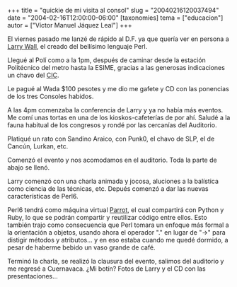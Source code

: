 +++
title = "quickie de mi visita al consol"
slug = "20040216120037494"
date = "2004-02-16T12:00:00-06:00"
[taxonomies]
tema = ["educacion"]
autor = ["Víctor Manuel Jáquez Leal"]
+++

El viernes pasado me lanzé de rápido al D.F. ya que quería ver en
persona a [Larry Wall](http://www.wall.org/~larry/), el creado del
bellísimo lenguaje Perl.

Llegué al Polí como a la 1pm, después de caminar desde la estación
Politécnico del metro hasta la ESIME, gracias a las generosas
indicaciones un chavo del [CIC](http://www.cic.ipn.mx/).

Le pagué al Wada $100 pesotes y me dio me gafete y CD con las ponencias
de los tres Consoles habidos.

<!-- more -->
A las 4pm comenzaba la conferencia de Larry y ya no había más eventos.
Me comí unas tortas en una de los kioskos-cafeterías de por ahí. Saludé
a la fauna habitual de los congresos y rondé por las cercanías del
Auditorio.

Platiqué un rato con Sandino Araico, con Punk0, el chavo de SLP, el de
Cancún, Lurkan, etc.

Comenzó el evento y nos acomodamos en el auditorio. Toda la parte de
abajo se llenó.

Larry comenzó con una charla animada y jocosa, aluciones a la balística
como ciencia de las técnicas, etc. Depués comenzó a dar las nuevas
características de Perl6.

Perl6 tendrá como máquina virtual [Parrot](http://www.parrotcode.org/),
el cual compartirá con Python y Ruby, lo que se podrán compartir y
reutilizar código entre ellos. Esto también trajo como consecuencia que
Perl tomara un enfoque más formal a la orientación a objetos, usando
ahora el operador "." en lugar de "-\>" para distigir métodos y
atributos... y en eso estaba cuando me quedé dormido, a pesar de haberme
bebido un vaso grande de café.

Terminó la charla, se realizó la clausura del evento, salimos del
auditorio y me regresé a Cuernavaca. ¿Mi botín? Fotos de Larry y el CD
con las presentaciones...
